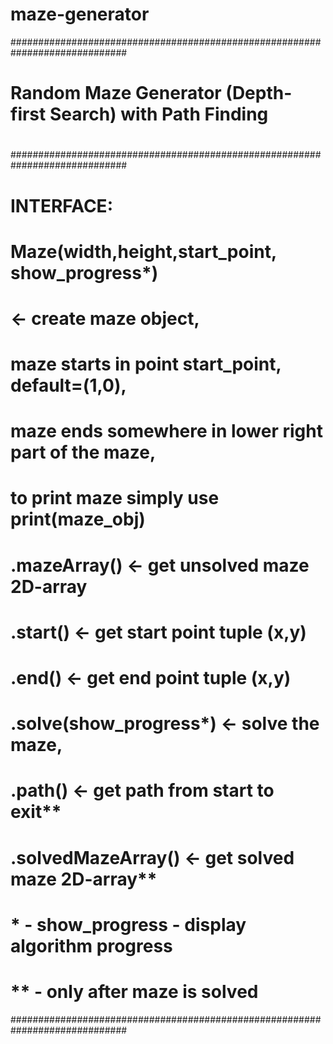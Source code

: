 # maze-generator

#############################################################################
#																			#
#	Random Maze Generator (Depth-first Search) with Path Finding		 	#
#																			#
#############################################################################
#																			#
# 	INTERFACE:																#
#		Maze(width,height,start_point, show_progress*)						#
#			<-	create maze object,											#
#				maze starts in point start_point, default=(1,0),			#
#				maze ends somewhere in lower right part of the maze,		#
#				to print maze simply use print(maze_obj)					#
#		.mazeArray()	<-	get unsolved maze 2D-array						#
#		.start()		<-	get start point tuple (x,y)						#
#		.end()			<-	get end point tuple (x,y)						#
#		.solve(show_progress*)	<-	solve the maze,							#
#		.path()			<-	get path from start to exit**					#
#		.solvedMazeArray()	<-	get solved maze 2D-array**					#
#																			#
#		* - show_progress - display algorithm progress						#
#		** - only after maze is solved										#
#############################################################################
